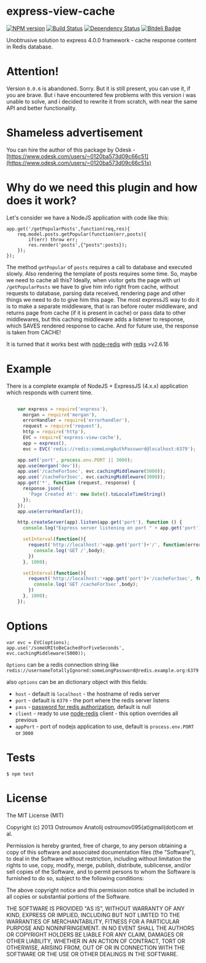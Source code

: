 express-view-cache
==================
[![NPM version](https://badge.fury.io/js/express-view-cache.svg)](http://badge.fury.io/js/express-view-cache)
[![Build Status](https://travis-ci.org/vodolaz095/express-view-cache.png)](https://travis-ci.org/vodolaz095/express-view-cache)
[![Dependency Status](https://gemnasium.com/vodolaz095/express-view-cache.svg)](https://gemnasium.com/vodolaz095/express-view-cache)
[![Bitdeli Badge](https://d2weczhvl823v0.cloudfront.net/vodolaz095/express-view-cache/trend.png)](https://bitdeli.com/free "Bitdeli Badge")

Unobtrusive solution to express 4.0.0 framework - cache response content in Redis database.

Attention!
==================
Version `0.0.6` is abandoned. Sorry. But it is still present, you can use it, if you are brave.
But i have encountered few problems with this version i was unable to solve, and i decided to rewrite it from scratch,
with near the same API and better functionality.

Shameless advertisement
==================
You can hire the author of this package by Odesk - [https://www.odesk.com/users/~0120ba573d09c66c51](https://www.odesk.com/users/~0120ba573d09c66c51s)


Why do we need this plugin and how does it work?
==================

Let's consider we have a NodeJS application with code like this:

    app.get('/getPopularPosts',function(req,res){
        req.model.posts.getPopular(function(err,posts){
            if(err) throw err;
            res.render('posts',{"posts":posts});
        });
    });

The method `getPopular` of `posts` requires a call to database and executed slowly. Also rendering the template of posts
requires some time. So, maybe we need to cache all this? Ideally, when visitor gets the page with url  `/getPopularPosts`
we have to give him info right from cache, without requests to database, parsing data received, rendering page and other things
we need to do to give him this page. The most expressJS way to do it is to make a separate middleware, that is ran before
router middleware, and returns page from cache (if it is present in cache) or pass data to other middlewares, but this caching
middleware adds a listener to response, which SAVES rendered response to cache. And for future use, the response is taken from CACHE!

It is turned that it works best with [node-redis](https://github.com/mranney/node_redis) with [redis](http://redis.io) >v2.6.16



Example
==================
There is a complete example of NodeJS + ExpressJS (4.x.x) application which responds with current time.

```javascript

    var express = require('express'),
      morgan = require('morgan'),
      errorHandler = require('errorhandler'),
      request = require('request'),
      http = require('http'),
      EVC = require('express-view-cache'),
      app = express(),
      evc = EVC('redis://redis:someLongAuthPassword@localhost:6379');

    app.set('port', process.env.PORT || 3000);
    app.use(morgan('dev'));
    app.use('/cacheFor5sec', evc.cachingMiddleware(5000));
    app.use('/cacheFor3sec', evc.cachingMiddleware(3000));
    app.get('*', function (request, response) {
      response.json({
        'Page Created At': new Date().toLocaleTimeString()
      });
    });
    app.use(errorHandler());

    http.createServer(app).listen(app.get('port'), function () {
      console.log("Express server listening on port " + app.get('port'));

      setInterval(function(){
        request('http://localhost:'+app.get('port')+'/', function(error, response, body){
          console.log('GET /',body);
        })
      }, 1000);

      setInterval(function(){
        request('http://localhost:'+app.get('port')+'/cacheFor3sec', function(error, response, body){
          console.log('GET /cacheFor3sec',body);
        })
      }, 1000);
    });

```


Options
==================

    var evc = EVC(options);
    app.use('/someURItoBeCachedForFiveSeconds', evc.cachingMiddleware(5000));

`Options` can be a redis connection string like `redis://usernameTotallyIgnored:someLongPassword@redis.example.org:6379`

also `options` can be an dictionary object with this fields:

* `host` - default is `localhost` - the hostname of redis server
* `port` - default is `6379` - the port where the redis server listens
* `pass` - [password for redis authorization](https://github.com/mranney/node_redis#clientauthpassword-callback), default is null
* `client` - ready to use [node-redis](https://github.com/mranney/node_redis) client - this option overrides all previous
* `appPort` - port of nodejs application to use, default is `process.env.PORT` or `3000`

Tests
==================

    $ npm test

License
====================
The MIT License (MIT)

Copyright (c) 2013 Ostroumov Anatolij ostroumov095(at)gmail(dot)com et al.

Permission is hereby granted, free of charge, to any person obtaining a copy of
this software and associated documentation files (the "Software"), to deal in
the Software without restriction, including without limitation the rights to
use, copy, modify, merge, publish, distribute, sublicense, and/or sell copies of
the Software, and to permit persons to whom the Software is furnished to do so,
subject to the following conditions:

The above copyright notice and this permission notice shall be included in all
copies or substantial portions of the Software.

THE SOFTWARE IS PROVIDED "AS IS", WITHOUT WARRANTY OF ANY KIND, EXPRESS OR
IMPLIED, INCLUDING BUT NOT LIMITED TO THE WARRANTIES OF MERCHANTABILITY, FITNESS
FOR A PARTICULAR PURPOSE AND NONINFRINGEMENT. IN NO EVENT SHALL THE AUTHORS OR
COPYRIGHT HOLDERS BE LIABLE FOR ANY CLAIM, DAMAGES OR OTHER LIABILITY, WHETHER
IN AN ACTION OF CONTRACT, TORT OR OTHERWISE, ARISING FROM, OUT OF OR IN
CONNECTION WITH THE SOFTWARE OR THE USE OR OTHER DEALINGS IN THE SOFTWARE.



